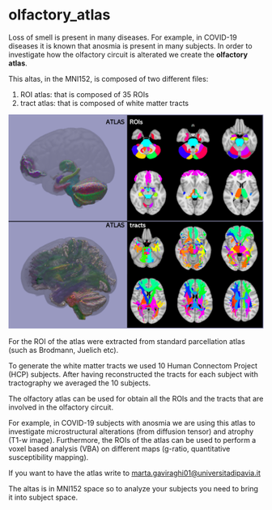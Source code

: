 # olfactory_atlas


Loss of smell is present in many diseases. For example, in COVID-19 diseases it is known that anosmia is present in many subjects.
In order to investigate how the olfactory circuit is alterated we create the **olfactory atlas**.

This altas, in the MNI152, is composed of two different files:

1. ROI atlas: that is composed of 35 ROIs
2. tract atlas: that is composed of white matter tracts

![alt text](https://github.com/marta-gaviraghi/olfactory_atlas/blob/main/roi_tracts.svg)

For the ROI of the atlas were extracted from standard parcellation atlas (such as Brodmann, Juelich etc).

To generate the white matter tracts we used 10 Human Connectom Project (HCP) subjects. After having reconstructed the tracts for each subject with tractography we averaged the 10 subjects.

The olfactory atlas can be used for obtain all the ROIs and the tracts that are involved in the olfactory circuit.

For example, in COVID-19 subjects with anosmia we are using this atlas to investigate microstructural alterations (from diffusion tensor) and atrophy (T1-w image). Furthermore, the ROIs of the atlas can be used to perform a voxel based analysis (VBA) on different maps (g-ratio, quantitative susceptibility mapping).

If you want to have the atlas write to marta.gaviraghi01@universitadipavia.it

The altas is in MNI152 space so to analyze your subjects you need to bring it into subject space.
